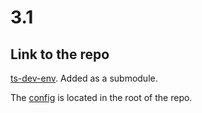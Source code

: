 # 3.1

## Link to the repo

[ts-dev-env](https://github.com/tuukkalai/ts-dev-env). Added as a submodule.

The
[config](https://github.com/tuukkalai/ts-dev-env/blob/main/.github/workflows/build.yml)
is located in the root of the repo.

